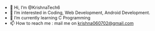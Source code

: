 - 👋 Hi, I’m @KrishnaTech6
- 👀 I’m interested in Coding, Web Development, Android Development. 
- 🌱 I’m currently learning C Programming
- 📫 How to reach me : mail me on krishna060702@gmail.com

<!---
KrishnaTech6/KrishnaTech6 is a ✨ special ✨ repository because its `README.md` (this file) appears on your GitHub profile.
You can click the Preview link to take a look at your changes.
--->

